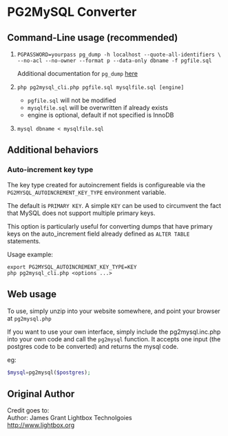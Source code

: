 # PG2MySQL Converter

## Command-Line usage (recommended)

1. `PGPASSWORD=yourpass pg_dump -h localhost --quote-all-identifiers \`
    `--no-acl --no-owner --format p --data-only dbname -f pgfile.sql`
    
    Additional documentation for `pg_dump` [here](http://www.postgresql.org/docs/9.3/static/app-pgdump.html)
    
1. `php pg2mysql_cli.php pgfile.sql mysqlfile.sql [engine]`
    * `pgfile.sql` will not be modified
    * `mysqlfile.sql` will be overwritten if already exists
    * engine is optional, default if not specified is InnoDB
    
1. `mysql dbname < mysqlfile.sql`
  
  
## Additional behaviors

### Auto-increment key type

The key type created for autoincrement fields is configureable via the `PG2MYSQL_AUTOINCREMENT_KEY_TYPE` environment variable.

The default is `PRIMARY KEY`. A simple `KEY` can be used to circumvent the fact that MySQL does not support multiple primary keys.

This option is particularly useful for converting dumps that have primary keys on the auto_increment field already defined as `ALTER TABLE` statements.

Usage example:
```
export PG2MYSQL_AUTOINCREMENT_KEY_TYPE=KEY
php pg2mysql_cli.php <options ...>
```

## Web usage

To use, simply unzip into your website somewhere, and point your browser at `pg2mysql.php`

If you want to use your own interface, simply include the pg2mysql.inc.php into your own code and call the `pg2mysql` function.  It accepts one input (the postgres code to be converted) and returns the mysql code.

eg:
 
```php
$mysql=pg2mysql($postgres);
```

## Original Author
Credit goes to:  
Author: James Grant
Lightbox Technolgoies  
http://www.lightbox.org  